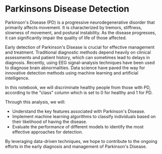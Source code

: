# Parkinsons Disease Detection

Parkinson's Disease (PD) is a progressive neurodegenerative disorder that primarily affects movement. It is characterized by tremors, stiffness, slowness of movement, and postural instability. As the disease progresses, it can significantly impair the quality of life of those affected.

Early detection of Parkinson's Disease is crucial for effective management and treatment. Traditional diagnostic methods depend heavily on clinical assessments and patient history, which can sometimes lead to delays in diagnosis. Recently, using EEG signal-analysis techniques have been used to diagnose brain abnormalities. Data science have paved the way for innovative detection methods using machine learning and artificial intelligence.



In this notebook, we will discriminate healthy people from those with PD, according to the "class" column which is set to 0 for healthy and 1 for PD.

Through this analysis, we will:

- Understand the key features associated with Parkinson's Disease.
- Implement machine learning algorithms to classify individuals based on their likelihood of having the disease.
- Evaluate the performance of different models to identify the most effective approaches for detection.

By leveraging data-driven techniques, we hope to contribute to the ongoing efforts in the early diagnosis and management of Parkinson's Disease.
